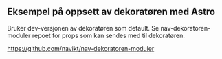 ## Eksempel på oppsett av dekoratøren med Astro

Bruker dev-versjonen av dekoratøren som default. Se nav-dekoratoren-moduler repoet for props som kan sendes med til dekoratøren.

https://github.com/navikt/nav-dekoratoren-moduler
